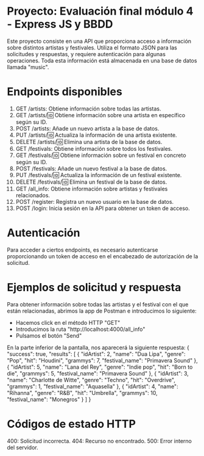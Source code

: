 # Proyecto: Evaluación final módulo 4 - Express JS y BBDD
Este proyecto consiste en una API que proporciona acceso a información sobre distintos artistas y festivales.
Utiliza el formato JSON para las solicitudes y respuestas, y requiere autenticación para algunas operaciones.
Toda esta información está almacenada en una base de datos llamada "music".

# Endpoints disponibles
1. GET /artists: Obtiene información sobre todas las artistas.
2. GET /artists/:id: Obtiene información sobre una artista en específico según su ID.
3. POST /artists: Añade un nuevo artista a la base de datos.
4. PUT /artists/:id: Actualiza la información de una artista existente.
5. DELETE /artists/:id: Elimina una artista de la base de datos.
6. GET /festivals: Obtiene información sobre todos los festivales.
7. GET /festivals/:id: Obtiene información sobre un festival en concreto según su ID.
8. POST /festivals: Añade un nuevo festival a la base de datos.
9. PUT /festivals/:id: Actualiza la información de un festival existente.
10. DELETE /festivals/:id: Elimina un festival de la base de datos.
11. GET /all_info: Obtiene información sobre artistas y festivales relacionados.
12. POST /register: Registra un nuevo usuario en la base de datos.
13. POST /login: Inicia sesión en la API para obtener un token de acceso.

# Autenticación
Para acceder a ciertos endpoints, es necesario autenticarse proporcionando un token de acceso en el encabezado de autorización de la solicitud.

# Ejemplos de solicitud y respuesta
Para obtener información sobre todas las artistas y el festival con el que están relacionadas, abrimos la app de Postman e introducimos lo siguiente:
- Hacemos click en el método HTTP "GET" 
- Introducimos la ruta "http://localhost:4000/all_info"
- Pulsamos el botón "Send"

En la parte inferior de la pantalla, nos aparecerá la siguiente respuesta: 
{
    "success": true,
    "results": [
        {
            "idArtist": 2,
            "name": "Dua Lipa",
            "genre": "Pop",
            "hit": "Houdini",
            "grammys": 7,
            "festival_name": "Primavera Sound"
        },
        {
            "idArtist": 5,
            "name": "Lana del Rey",
            "genre": "Indie pop",
            "hit": "Born to die",
            "grammys": 5,
            "festival_name": "Primavera Sound"
        },
        {
            "idArtist": 3,
            "name": "Charlotte de Witte",
            "genre": "Techno",
            "hit": "Overdrive",
            "grammys": 1,
            "festival_name": "Aquasella"
        },
        {
            "idArtist": 4,
            "name": "Rihanna",
            "genre": "R&B",
            "hit": "Umbrella",
            "grammys": 10,
            "festival_name": "Monegros"
        }
    ]
}


# Códigos de estado HTTP
400: Solicitud incorrecta.
404: Recurso no encontrado.
500: Error interno del servidor.